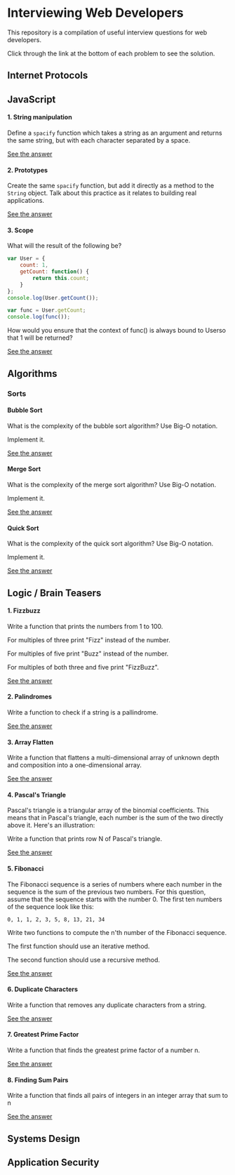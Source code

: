 # Interviewing Web Developers

This repository is a compilation of useful interview questions for web developers.

Click through the link at the bottom of each problem to see the solution.

## Internet Protocols

## JavaScript

#### 1. String manipulation

Define a `spacify` function which takes a string as an argument and returns the same string, but with each character separated by a space.

[See the answer](solutions/javascript/spacify.js)

#### 2. Prototypes

Create the same `spacify` function, but add it directly as a method to the `String` object. Talk about this practice as it relates to building real applications.

[See the answer](solutions/javascript/spacify-string.js)

#### 3. Scope

What will the result of the following be?

```javascript
var User = {
    count: 1,
    getCount: function() {
        return this.count;
    }
};
console.log(User.getCount());

var func = User.getCount;
console.log(func());
```

How would you ensure that the context of func() is always bound to Userso that 1 will be returned?


[See the answer](solutions/javascript/scope.js)


## Algorithms

### Sorts

#### Bubble Sort

What is the complexity of the bubble sort algorithm? Use Big-O notation.

Implement it.

[See the answer](solutions/algorithms/bubble-sort.js)


#### Merge Sort

What is the complexity of the merge sort algorithm? Use Big-O notation.

Implement it.

[See the answer](solutions/algorithms/merge-sort.js)

#### Quick Sort

What is the complexity of the quick sort algorithm? Use Big-O notation.

Implement it.

[See the answer](solutions/algorithms/quick-sort.js)

## Logic / Brain Teasers

#### 1. Fizzbuzz

Write a function that prints the numbers from 1 to 100.

For multiples of three print "Fizz" instead of the number.

For multiples of five print "Buzz" instead of the number.

For multiples of both three and five print "FizzBuzz".

[See the answer](solutions/logic/fizzbuzz.js)

#### 2. Palindromes

Write a function to check if a string is a pallindrome.

[See the answer](solutions/logic/pallindrome.js)

#### 3. Array Flatten

Write a function that flattens a multi-dimensional array of unknown depth and composition into a one-dimensional array.

[See the answer](solutions/logic/array-flatten.js)

#### 4. Pascal's Triangle

Pascal's triangle is a triangular array of the binomial coefficients. This means that in Pascal's triangle, each number is the sum of the two directly above it. Here's an illustration:



Write a function that prints row N of Pascal's triangle.

[See the answer](solutions/logic/pascals-triangle.js)

#### 5. Fibonacci

The Fibonacci sequence is a series of numbers where each number in the sequence is the sum of the previous two numbers. For this question, assume that the sequence starts with the number 0. The first ten numbers of the sequence look like this:

`0, 1, 1, 2, 3, 5, 8, 13, 21, 34`

Write two functions to compute the n'th number of the Fibonacci sequence.

The first function should use an iterative method.

The second function should use a recursive method.

[See the answer](solutions/logic/fibonacci.js)


#### 6. Duplicate Characters

Write a function that removes any duplicate characters from a string.

[See the answer](solutions/logic/remove-dupes.js)


#### 7. Greatest Prime Factor

Write a function that finds the greatest prime factor of a number n.

[See the answer](solutions/logic/largest-prime-factor.js)

#### 8. Finding Sum Pairs

Write a function that finds all pairs of integers in an integer array that sum to n

[See the answer](solutions/logic/sum-pairs.js)


## Systems Design

## Application Security
